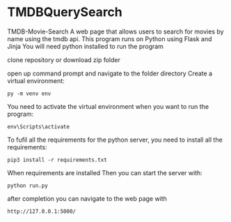 # TMDBQuerySearch
TMDB-Movie-Search
A web page that allows users to search for movies by name using the tmdb api. 
This program runs on Python using Flask and Jinja You will need python installed to run the program

clone repository or download zip folder

open up command prompt and navigate to the folder directory
Create a virtual environment:
```
py -m venv env
```

You need to activate the virtual environment when you want to run the program:

```
env\Scripts\activate
```
To fufil all the requirements for the python server, you need to install all the requirements:

```
pip3 install -r requirements.txt
```
When requirements are installed Then you can start the server with:

```
python run.py
```
after completion you can navigate to the web page with

```
http://127.0.0.1:5000/
```
